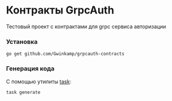 # Контракты GrpcAuth

Тестовый проект с контрактами для grpc сервиса авторизации

### Установка

```shell
go get github.com/Gwinkamp/grpcauth-contracts
```

### Генерация кода

С помощью утилиты [task](https://taskfile.dev/):

```shell
task generate
```
